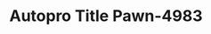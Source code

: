 ---
f_zip-code: 30120
f_state-code: GA
title: Autopro Title Pawn-4983
f_phone: 770-386-2020
f_city-only: Cartersville
f_address: 2 N Tennessee Street Cartersville
f_location-unique-id: '4983'
slug: autopro-title-pawn-4983
updated-on: '2024-05-30T13:46:58.046Z'
created-on: '2024-05-30T13:36:59.803Z'
published-on: '2024-05-30T13:54:32.469Z'
f_city-state: cms/city/cartersville-ga.md
f_company: cms/company/autopro-title-pawn.md
f_state: cms/state/georgia.md
layout: '[payday-loan].html'
tags: payday-loan
---